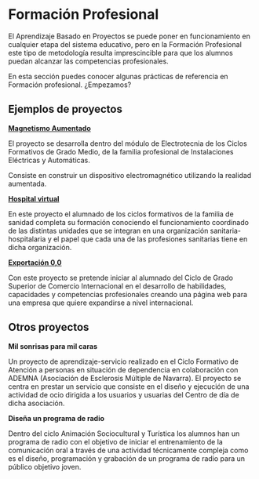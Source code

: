 # Formación Profesional

El Aprendizaje Basado en Proyectos se puede poner en funcionamiento en cualquier etapa del sistema educativo, pero en la Formación Profesional este tipo de metodología resulta imprescincible para que los alumnos puedan alcanzar las competencias profesionales.

En esta sección puedes conocer algunas prácticas de referencia en Formación profesional. ¿Empezamos?

## Ejemplos de proyectos

**[Magnetismo Aumentado](https://sites.google.com/a/bylinedu.es/proyectoar)**

El proyecto se desarrolla dentro del módulo de Electrotecnia de los Ciclos Formativos de Grado Medio, de la familia profesional de Instalaciones Eléctricas y Automáticas.

Consiste en construir un dispositivo electromagnético utilizando la realidad aumentada.


**[Hospital virtual](http://iescantabria.com/otros-proyectos/hospital-virtual/)**

En este proyecto el alumnado de los ciclos formativos de la familia de sanidad completa su formación conociendo el funcionamiento coordinado de las distintas unidades que se integran en una organización sanitaria-hospitalaria y el papel que cada una de las profesiones sanitarias tiene en dicha organización.

**[Exportación 0,0](https://sites.google.com/a/escuelaprofesionalxavier.com/cerocomacero/)**

Con este proyecto se pretende iniciar al alumnado del Ciclo de Grado Superior de Comercio Internacional en el desarrollo de habilidades, capacidades y competencias profesionales creando una página web para una empresa que quiere expandirse a nivel internacional.


## Otros proyectos


**Mil sonrisas para mil caras**

Un proyecto de aprendizaje-servicio realizado en el Ciclo Formativo de Atención a personas en situación de dependencia en colaboración con ADEMNA (Asociación de Esclerosis Múltiple de Navarra). El proyecto se centra en  prestar un servicio que consiste en el diseño y ejecución de una actividad de ocio dirigida a los usuarios y usuarias del Centro de día de dicha asociación.


**Diseña un programa de radio**

Dentro del ciclo Animación Sociocultural y Turística los alumnos han un programa de radio con el objetivo de iniciar el entrenamiento de la comunicación oral a través de una actividad técnicamente compleja como es el diseño, programación y grabación de un programa de radio para un público objetivo joven.


